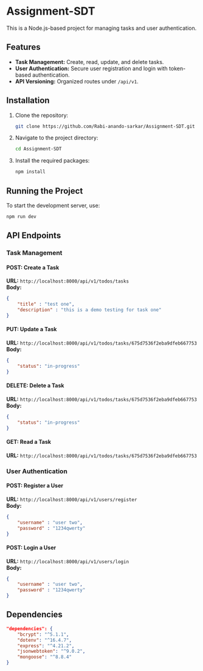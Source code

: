 
# Assignment-SDT

This is a Node.js-based project for managing tasks and user authentication.

## Features
- **Task Management:** Create, read, update, and delete tasks.
- **User Authentication:** Secure user registration and login with token-based authentication.
- **API Versioning:** Organized routes under `/api/v1`.

## Installation

1. Clone the repository:
   ```bash
   git clone https://github.com/Rabi-anando-sarkar/Assignment-SDT.git
   ```

2. Navigate to the project directory:
   ```bash
   cd Assignment-SDT
   ```

3. Install the required packages:
   ```bash
   npm install
   ```

## Running the Project

To start the development server, use:
   ```bash
   npm run dev
   ```

## API Endpoints

### Task Management

#### POST: Create a Task
**URL:** `http://localhost:8000/api/v1/todos/tasks`  
**Body:**
```json
{
    "title" : "test one",
    "description" : "this is a demo testing for task one"
}
```

#### PUT: Update a Task
**URL:** `http://localhost:8000/api/v1/todos/tasks/675d7536f2eba9dfeb667753`  
**Body:**
```json
{
    "status": "in-progress"
}
```

#### DELETE: Delete a Task
**URL:** `http://localhost:8000/api/v1/todos/tasks/675d7536f2eba9dfeb667753`  
**Body:**
```json
{
    "status": "in-progress"
}
```

#### GET: Read a Task
**URL:** `http://localhost:8000/api/v1/todos/tasks/675d7536f2eba9dfeb667753`

### User Authentication

#### POST: Register a User
**URL:** `http://localhost:8000/api/v1/users/register`  
**Body:**
```json
{
    "username" : "user two",
    "password" : "1234qwerty"
}
```

#### POST: Login a User
**URL:** `http://localhost:8000/api/v1/users/login`  
**Body:**
```json
{
    "username" : "user two",
    "password" : "1234qwerty"
}
```

## Dependencies

```json
"dependencies": {
    "bcrypt": "^5.1.1",
    "dotenv": "^16.4.7",
    "express": "^4.21.2",
    "jsonwebtoken": "^9.0.2",
    "mongoose": "^8.8.4"
}
```
